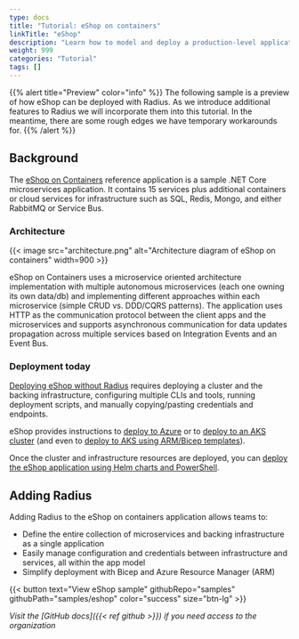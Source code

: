 ```yaml
---
type: docs
title: "Tutorial: eShop on containers"
linkTitle: "eShop"
description: "Learn how to model and deploy a production-level application with Radius"
weight: 999
categories: "Tutorial"
tags: []
---
```


{{% alert title="Preview" color="info" %}}
The following sample is a preview of how eShop can be deployed with Radius. As we introduce additional features to Radius we will incorporate them into this tutorial. In the meantime, there are some rough edges we have temporary workarounds for.
{{% /alert %}}

## Background

The [eShop on Containers](https://github.com/dotnet-architecture/eShopOnContainers) reference application is a sample .NET Core microservices application. It contains 15 services plus additional containers or cloud services for infrastructure such as SQL, Redis, Mongo, and either RabbitMQ or Service Bus.

### Architecture

{{< image src="architecture.png" alt="Architecture diagram of eShop on containers" width=900 >}} <br />

eShop on Containers uses a microservice oriented architecture implementation with multiple autonomous microservices (each one owning its own data/db) and implementing different approaches within each microservice (simple CRUD vs. DDD/CQRS patterns). The application uses HTTP as the communication protocol between the client apps and the microservices and supports asynchronous communication for data updates propagation across multiple services based on Integration Events and an Event Bus.

### Deployment today

[Deploying eShop without Radius](https://github.com/dotnet-architecture/eShopOnContainers/tree/dev/deploy/k8s) requires deploying a cluster and the backing infrastructure, configuring multiple CLIs and tools, running deployment scripts, and manually copying/pasting credentials and endpoints.

eShop provides instructions to [deploy to Azure](https://github.com/dotnet-architecture/eShopOnContainers/wiki/Deploying-Azure-resources) or to [deploy to an AKS cluster](https://github.com/dotnet-architecture/eShopOnContainers/wiki/Deploy-to-Azure-Kubernetes-Service-(AKS)) (and even to [deploy to AKS using ARM/Bicep templates](https://github.com/Azure/bicep/tree/main/docs/examples/101/aks)).

Once the cluster and infrastructure resources are deployed, you can [deploy the eShop application using Helm charts and PowerShell](https://github.com/dotnet-architecture/eShopOnContainers/wiki/Deploy-to-Azure-Kubernetes-Service-(AKS)#install-eshoponcontainers-using-helm).

## Adding Radius

Adding Radius to the eShop on containers application allows teams to:

- Define the entire collection of microservices and backing infrastructure as a single application
- Easily manage configuration and credentials between infrastructure and services, all within the app model
- Simplify deployment with Bicep and Azure Resource Manager (ARM)

{{< button text="View eShop sample" githubRepo="samples" githubPath="samples/eshop" color="success" size="btn-lg" >}}

*Visit the [GitHub docs]({{< ref github >}}) if you need access to the organization*
